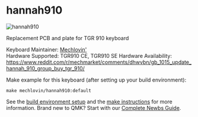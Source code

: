 # hannah910

![hannah910](https://i.imgur.com/n8WN5Z7.jpg)

Replacement PCB and plate for TGR 910 keyboard 

Keyboard Maintainer: [Mechlovin'](https://github.com/mechlovin)  
Hardware Supported: TGR910 CE, TGR910 SE 
Hardware Availability: https://www.reddit.com/r/mechmarket/comments/dhwvbn/gb_1015_update_hannah_910_group_buy_tgr_910/

Make example for this keyboard (after setting up your build environment):

    make mechlovin/hannah910:default

See the [build environment setup](https://docs.qmk.fm/#/getting_started_build_tools) and the [make instructions](https://docs.qmk.fm/#/getting_started_make_guide) for more information. Brand new to QMK? Start with our [Complete Newbs Guide](https://docs.qmk.fm/#/newbs).
